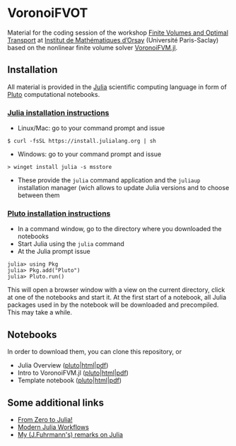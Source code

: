 # VoronoiFVOT

Material for the coding session of the workshop [Finite Volumes and Optimal Transport](https://project.inria.fr/fvot/) at  [Institut de Mathématiques d’Orsay](https://www.imo.universite-paris-saclay.fr/en/) (Université Paris-Saclay) based on the nonlinear finite volume solver [VoronoiFVM.jl](https://github.com/j-fu/VoronoiFVM.jl).

## Installation

All material is provided in the [Julia](https://julialang.org) scientific computing language in form of [Pluto](https://plutojl.org) computational notebooks.

### [Julia installation instructions](https://julialang.org/downloads)
  - Linux/Mac: go to your command prompt and issue
```
$ curl -fsSL https://install.julialang.org | sh
```

  - Windows: go to your command prompt and issue
```
> winget install julia -s msstore
```
  - These provide the `julia` command application and the `juliaup` installation manager (wich allows to update Julia versions and to choose between them

### [Pluto installation instructions](https://plutojl.org/#install)
- In a command window, go to the directory where you downloaded the notebooks
- Start Julia using the `julia` command
- At the Julia prompt issue
```
julia> using Pkg
julia> Pkg.add("Pluto")
julia> Pluto.run()
```
This will open a browser window with a view on the current directory, click at one of the notebooks and start it.
At the first start of a notebook, all Julia packages used in by the notebook will be downloaded and precompiled. This may take
a while.


## Notebooks
In order to download them, you can clone this repository, or 

- Julia Overview ([pluto](https://raw.githubusercontent.com/j-fu/VoronoiFVOT/refs/heads/main/JuliaOverview.jl)|[html](https://www.wias-berlin.de/people/fuhrmann/blobs/JuliaOverview.html)|[pdf](https://www.wias-berlin.de/people/fuhrmann/blobs/JuliaOverview.pdf))
- Intro to VoronoiFVM.jl  ([pluto](https://raw.githubusercontent.com/j-fu/VoronoiFVOT/refs/heads/main/VoronoiFVMIntro.jl)|[html](https://www.wias-berlin.de/people/fuhrmann/blobs/VoronoiFVMIntro.html)|[pdf](https://www.wias-berlin.de/people/fuhrmann/blobs/VoronoiFVMIntro.pdf))
- Template notebook  ([pluto](https://raw.githubusercontent.com/j-fu/VoronoiFVOT/refs/heads/main/VoronoiFVMTemplate.jl)|[html](https://www.wias-berlin.de/people/fuhrmann/blobs/VoronoiFVMTemplate.html)|[pdf](https://www.wias-berlin.de/people/fuhrmann/blobs/VoronoiFVMTemplatee.pdf))

## Some additional links

- [From Zero to Julia!](https://techytok.com/from-zero-to-julia/)
- [Modern Julia Workflows](https://modernjuliaworkflows.org/)
- [My (J.Fuhrmann's) remarks on Julia](https://j-fu.github.io/marginalia/julia/)
